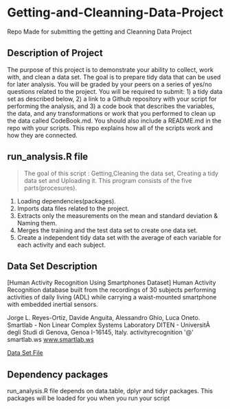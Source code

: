 # Getting-and-Cleanning-Data-Project
Repo Made for submitting the getting and Cleanning Data Project

## Description of Project
The purpose of this project is to demonstrate your ability to collect, work with, and clean a data set. The goal is to prepare tidy data that can be used for later analysis. You will be graded by your peers on a series of yes/no questions related to the project. You will be required to submit: 1) a tidy data set as described below, 2) a link to a Github repository with your script for performing the analysis, and 3) a code book that describes the variables, the data, and any transformations or work that you performed to clean up the data called CodeBook.md. You should also include a README.md in the repo with your scripts. This repo explains how all of the scripts work and how they are connected.  

## run_analysis.R file

> The goal of this script : Getting,Cleaning the data set,
> Creating a tidy data set and Uploading it. 
> This program consists of the five parts(procesures).

1. Loading dependencies(packages).
2. Imports data files related to the project.
3. Extracts only the measurements on the mean and standard deviation & Naming them.
4. Merges the training and the test data set to create one data set.
5. Create a independent tidy data set with the average of each variable for each activity and each subject.

## Data Set Description
[Human Activity Recognition Using Smartphones Dataset]
Human Activity Recognition database built from the recordings of 30 subjects performing activities of daily living (ADL) while carrying a waist-mounted smartphone with embedded inertial sensors.

Jorge L. Reyes-Ortiz, Davide Anguita, Alessandro Ghio, Luca Oneto. 
Smartlab - Non Linear Complex Systems Laboratory 
DITEN - UniversitÃ  degli Studi di Genova, Genoa I-16145, Italy. 
activityrecognition '@' smartlab.ws 
www.smartlab.ws 

[Data Set File](http://archive.ics.uci.edu/ml/machine-learning-databases/00240/UCI%20HAR%20Dataset.zip)

## Dependency packages
run_analysis.R file depends on data.table, dplyr and tidyr packages. This packages will be loaded for you when you run your script


